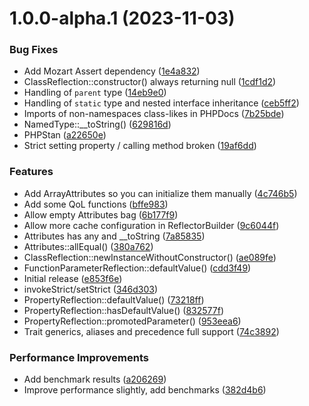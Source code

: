 # 1.0.0-alpha.1 (2023-11-03)


### Bug Fixes

* Add Mozart Assert dependency ([1e4a832](https://github.com/good-php/reflection/commit/1e4a83293306e4d6b53ea3a49cb0fcd78844dc0b))
* ClassReflection::constructor() always returning null ([1cdf1d2](https://github.com/good-php/reflection/commit/1cdf1d2e13d461be23cb8f5e856c37cea52a19e9))
* Handling of `parent` type ([14eb9e0](https://github.com/good-php/reflection/commit/14eb9e0a1c4286b68be1a50c649532682f2690f8))
* Handling of `static` type and nested interface inheritance ([ceb5ff2](https://github.com/good-php/reflection/commit/ceb5ff2233f872d1af60fa5ea8b9004ededeba09))
* Imports of non-namespaces class-likes in PHPDocs ([7b25bde](https://github.com/good-php/reflection/commit/7b25bded98f1a4d93f86f226b4a3925f5407a8fe))
* NamedType::__toString() ([629816d](https://github.com/good-php/reflection/commit/629816dbbd65492f1805f9a7dfdd1f2b9ffa92dc))
* PHPStan ([a22650e](https://github.com/good-php/reflection/commit/a22650e0e4dacc918038b16e09b825f08bb500f6))
* Strict setting property / calling method broken ([19af6dd](https://github.com/good-php/reflection/commit/19af6dd6c3109cf003026432a596699e4292241a))


### Features

* Add ArrayAttributes so you can initialize them manually ([4c746b5](https://github.com/good-php/reflection/commit/4c746b599f60f6f0f7eea2b9cd7140f2d624fc1d))
* Add some QoL functions ([bffe983](https://github.com/good-php/reflection/commit/bffe983c113d6ade8f7008b729b8091a0da09822))
* Allow empty Attributes bag ([6b177f9](https://github.com/good-php/reflection/commit/6b177f94753b817ed163cc6cdb914597c9f70cce))
* Allow more cache configuration in ReflectorBuilder ([9c6044f](https://github.com/good-php/reflection/commit/9c6044f2edee7a837a6c71cc9d1c5a3a7ab619e2))
* Attributes has any and __toString ([7a85835](https://github.com/good-php/reflection/commit/7a85835a896dd384157df3c8f99aa7c3f09ce4ba))
* Attributes::allEqual() ([380a762](https://github.com/good-php/reflection/commit/380a762aab9637ed4a414916575741021b376759))
* ClassReflection::newInstanceWithoutConstructor() ([ae089fe](https://github.com/good-php/reflection/commit/ae089fed841d3fdda2c9d58ecdd2e933df0786ac))
* FunctionParameterReflection::defaultValue() ([cdd3f49](https://github.com/good-php/reflection/commit/cdd3f491e6daf54c67c0f6a238e336e347a7bfb3))
* Initial release ([e853f6e](https://github.com/good-php/reflection/commit/e853f6ed5e548f83c630ecd001b5419e4a60cc37))
* invokeStrict/setStrict ([346d303](https://github.com/good-php/reflection/commit/346d3035c0b1db6807a72bb42b5e0f2a0e601996))
* PropertyReflection::defaultValue() ([73218ff](https://github.com/good-php/reflection/commit/73218ffa98ebc92ca9fe2f21b41eece29e2a43fc))
* PropertyReflection::hasDefaultValue() ([832577f](https://github.com/good-php/reflection/commit/832577fac9078c2a63fe086114a62cf993eb412e))
* PropertyReflection::promotedParameter() ([953eea6](https://github.com/good-php/reflection/commit/953eea65c1cc9a4e70331fb8698c7b5991fb3bd0))
* Trait generics, aliases and precedence full support ([74c3892](https://github.com/good-php/reflection/commit/74c38920f7f78b18aea8665c53859554c0ecb8dc))


### Performance Improvements

* Add benchmark results ([a206269](https://github.com/good-php/reflection/commit/a206269e4c8f9fdde74ebcaa1e9a75696ccf4339))
* Improve performance slightly, add benchmarks ([382d4b6](https://github.com/good-php/reflection/commit/382d4b6fdc711cc073b8a33f8bcad71b24ac6b3d))
